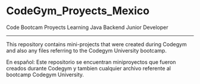 # CodeGym_Proyects_Mexico
Code Bootcam Proyects Learning Java Backend Junior Developer
____________________________________________________________

This repository contains mini-projects that were created during Codegym and also any files referring to the Codegym University bootcamp.

En español:
Este repositorio se encuentran miniproyectos que fueron creados durante Codegym y tambien cualquier archivo referente al bootcamp Codegym University.
